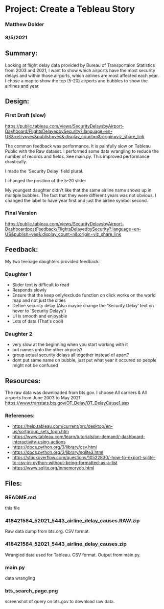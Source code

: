 # Project: Create a Tebleau Story
### Matthew Dolder
### 8/5/2021


## Summary: 

Looking at flight delay data provided by Bureau of Transportaion Statistics from 2003 and 2021, I want to show 
which airports have the most security delays and within those airports, which airlines are most affected each year. 
I chose a map to show the top (5-20) airports and bubbles to show the airlines and year. 


## Design: 

### First Draft (slow)
https://public.tableau.com/views/SecurityDelaysbyAirport-Dashboard/FlightsDelayedbySecurity?:language=en-US&:retry=yes&publish=yes&:display_count=n&:origin=viz_share_link

The common feedback was performance.  It is painfully slow on Tableau Public with the Raw dataset.  I performed some data wrangling to reduce the number of records and fields.  See main.py.  This improved performance drastically. 

I made the 'Security Delay' field plural. 

I changed the position of the 5-20 slider

My youngest daughter didn't like that the same airline name shows up in multiple bubbles.  The fact that they were different years was not obvious. I changed the label to have year first and just the airline symbol second. 

### Final Version
https://public.tableau.com/views/SecurityDelaysbyAirport-DashboardpostFeedback/FlightsDelayedbySecurity?:language=en-US&publish=yes&:display_count=n&:origin=viz_share_link

## Feedback: 
My two teenage daughters provided feedback:

### Daughter 1

- Slider text is difficult to read
- Responds slowly
- Ensure that the keep only/exclude function on click works on the world map and not just the cities
- Define security delay (Also maybe change the 'Security Delay' text on hover to 'Security Delays')
- UI is smooth and enjoyable
- Lots of data (That's cool)

### Daughter 2

- very slow at the beginning when you start working with it
- put names onto the other airports?
- group actual security delays all together instead of apart?
- dont put same name on bubble, just put what year it occured so people might not be confused

## Resources: 

The raw data was downloaded from bts.gov.
I choose All carriers & All airports from June 2003 to May 2021.
https://www.transtats.bts.gov/OT_Delay/OT_DelayCause1.asp
 
### References:
- https://help.tableau.com/current/pro/desktop/en-us/sortgroup_sets_topn.htm
- https://www.tableau.com/learn/tutorials/on-demand/-dashboard-interactivity-using-actions
- https://docs.python.org/3/library/csv.html
- https://docs.python.org/3/library/sqlite3.html
- https://stackoverflow.com/questions/10522830/-how-to-export-sqlite-to-csv-in-python-without-being-formatted-as-a-list
- https://www.sqlite.org/inmemorydb.html

## Files:

### README.md
this file

### 418421584_52021_5443_airline_delay_causes.RAW.zip
Raw data dump from bts.org.  CSV format.

### 418421584_52021_5443_airline_delay_causes.zip
Wrangled data used for Tableau.  CSV format. Output from main.py.

### main.py
data wrangling

### bts_search_page.png
screenshot of query on bts.gov to download raw data. 